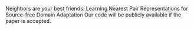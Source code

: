 Neighbors are your best friends: Learning Nearest Pair Representations for Source-free Domain Adaptation
Our code will be publicly available if the paper is accepted.
